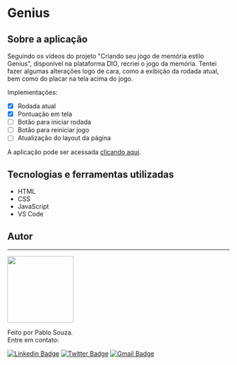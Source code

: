 # Genius

## Sobre a aplicação

Seguindo os vídeos do projeto "Criando seu jogo de memória estilo Genius", disponível na plataforma DIO, recriei o jogo da memória. Tentei fazer algumas alterações logo de cara, como a exibição da rodada atual, bem como do placar na tela acima do jogo. 

Implementações:

- [x] Rodada atual
- [x] Pontuação em tela
- [ ] Botão para iniciar rodada
- [ ] Botão para reiniciar jogo
- [ ] Atualização do layout da página

A aplicação pode ser acessada [clicando aqui](https://geniusplay.netlify.app/).

## Tecnologias e ferramentas utilizadas

 - HTML
 - CSS
 - JavaScript
 - VS Code

## Autor
---

<img src="https://media-exp1.licdn.com/dms/image/C4D03AQH9pvVIWVfICQ/profile-displayphoto-shrink_800_800/0/1625176479605?e=1639612800&v=beta&t=FZjWpnw5JRplOY1GdPmQ_g1o3IdYZF7lXolXTGUHeiY" width="150px;" alt=""/>
<br />

Feito por Pablo Souza.<br />
Entre em contato:

[![Linkedin Badge](https://img.shields.io/badge/@szpbl-0077B5?style=for-the-badge&logo=linkedin&logoColor=white)](https://www.linkedin.com/in/szpbl/) 
[![Twitter Badge](https://img.shields.io/badge/@szbpl-1DA1F2?style=for-the-badge&logo=twitter&logoColor=white)](https://twitter.com/szpbl)
[![Gmail Badge](https://img.shields.io/badge/oliveirasouzapablo@gmail.com-D14836?style=for-the-badge&logo=gmail&logoColor=white)](mailto:oliveirasouzapablo@gmail.com)
